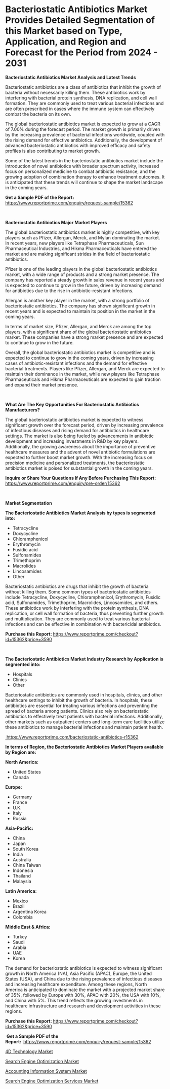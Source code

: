 <p><h1>Bacteriostatic Antibiotics Market Provides Detailed Segmentation of this Market based on Type, Application, and Region and Forecast for the Period from 2024 - 2031</h1></p><p><strong>Bacteriostatic Antibiotics Market Analysis and Latest Trends</strong></p>
<p><p>Bacteriostatic antibiotics are a class of antibiotics that inhibit the growth of bacteria without necessarily killing them. These antibiotics work by interfering with bacterial protein synthesis, DNA replication, and cell wall formation. They are commonly used to treat various bacterial infections and are often prescribed in cases where the immune system can effectively combat the bacteria on its own.</p><p>The global bacteriostatic antibiotics market is expected to grow at a CAGR of 7.00% during the forecast period. The market growth is primarily driven by the increasing prevalence of bacterial infections worldwide, coupled with the rising demand for effective antibiotics. Additionally, the development of advanced bacteriostatic antibiotics with improved efficacy and safety profiles is also contributing to market growth.</p><p>Some of the latest trends in the bacteriostatic antibiotics market include the introduction of novel antibiotics with broader spectrum activity, increased focus on personalized medicine to combat antibiotic resistance, and the growing adoption of combination therapy to enhance treatment outcomes. It is anticipated that these trends will continue to shape the market landscape in the coming years.</p></p>
<p><strong>Get a Sample PDF of the Report:&nbsp;</strong> <a href="https://www.reportprime.com/enquiry/request-sample/15362">https://www.reportprime.com/enquiry/request-sample/15362</a></p>
<p>&nbsp;</p>
<p><strong>Bacteriostatic Antibiotics Major Market Players</strong></p>
<p><p>The global bacteriostatic antibiotics market is highly competitive, with key players such as Pfizer, Allergan, Merck, and Mylan dominating the market. In recent years, new players like Tetraphase Pharmaceuticals, Sun Pharmaceutical Industries, and Hikma Pharmaceuticals have entered the market and are making significant strides in the field of bacteriostatic antibiotics.</p><p>Pfizer is one of the leading players in the global bacteriostatic antibiotics market, with a wide range of products and a strong market presence. The company has reported a steady growth in sales revenue in recent years and is expected to continue to grow in the future, driven by increasing demand for antibiotics due to the rise in antibiotic-resistant infections.</p><p>Allergan is another key player in the market, with a strong portfolio of bacteriostatic antibiotics. The company has shown significant growth in recent years and is expected to maintain its position in the market in the coming years.</p><p>In terms of market size, Pfizer, Allergan, and Merck are among the top players, with a significant share of the global bacteriostatic antibiotics market. These companies have a strong market presence and are expected to continue to grow in the future.</p><p>Overall, the global bacteriostatic antibiotics market is competitive and is expected to continue to grow in the coming years, driven by increasing cases of antibiotic-resistant infections and the demand for effective bacterial treatments. Players like Pfizer, Allergan, and Merck are expected to maintain their dominance in the market, while new players like Tetraphase Pharmaceuticals and Hikma Pharmaceuticals are expected to gain traction and expand their market presence.</p></p>
<p>&nbsp;</p>
<p><strong>What Are The Key Opportunities For Bacteriostatic Antibiotics Manufacturers?</strong></p>
<p><p>The global bacteriostatic antibiotics market is expected to witness significant growth over the forecast period, driven by increasing prevalence of infectious diseases and rising demand for antibiotics in healthcare settings. The market is also being fueled by advancements in antibiotic development and increasing investments in R&D by key players. Additionally, the growing awareness about the importance of preventive healthcare measures and the advent of novel antibiotic formulations are expected to further boost market growth. With the increasing focus on precision medicine and personalized treatments, the bacteriostatic antibiotics market is poised for substantial growth in the coming years.</p></p>
<p><strong>Inquire or Share Your Questions If Any Before Purchasing This Report:</strong> <a href="https://www.reportprime.com/enquiry/pre-order/15362">https://www.reportprime.com/enquiry/pre-order/15362</a></p>
<p>&nbsp;</p>
<p><strong>Market Segmentation</strong></p>
<p><strong>The Bacteriostatic Antibiotics Market Analysis by types is segmented into:</strong></p>
<p><ul><li>Tetracycline</li><li>Doxycycline</li><li>Chloramphenicol</li><li>Erythromycin</li><li>Fusidic acid</li><li>Sulfonamides</li><li>Trimethoprim</li><li>Macrolides</li><li>Lincosamides</li><li>Other</li></ul></p>
<p><p>Bacteriostatic antibiotics are drugs that inhibit the growth of bacteria without killing them. Some common types of bacteriostatic antibiotics include Tetracycline, Doxycycline, Chloramphenicol, Erythromycin, Fusidic acid, Sulfonamides, Trimethoprim, Macrolides, Lincosamides, and others. These antibiotics work by interfering with the protein synthesis, DNA replication, or cell wall formation of bacteria, thus preventing further growth and multiplication. They are commonly used to treat various bacterial infections and can be effective in combination with bactericidal antibiotics.</p></p>
<p><strong>Purchase this Report:&nbsp;</strong><a href="https://www.reportprime.com/checkout?id=15362&price=3590">https://www.reportprime.com/checkout?id=15362&price=3590</a></p>
<p>&nbsp;</p>
<p><strong>The Bacteriostatic Antibiotics Market Industry Research by Application is segmented into:</strong></p>
<p><ul><li>Hospitals</li><li>Clinics</li><li>Other</li></ul></p>
<p><p>Bacteriostatic antibiotics are commonly used in hospitals, clinics, and other healthcare settings to inhibit the growth of bacteria. In hospitals, these antibiotics are essential for treating various infections and preventing the spread of bacteria among patients. Clinics also rely on bacteriostatic antibiotics to effectively treat patients with bacterial infections. Additionally, other markets such as outpatient centers and long-term care facilities utilize these antibiotics to manage bacterial infections and maintain patient health.</p></p>
<p><a href="https://www.reportprime.com/bacteriostatic-antibiotics-r15362">&nbsp;https://www.reportprime.com/bacteriostatic-antibiotics-r15362</a></p>
<p><strong>In terms of Region, the Bacteriostatic Antibiotics Market Players available by Region are:</strong></p>
<p>
    <p> <strong> North America: </strong>
        <ul>
            <li>United States</li>
            <li>Canada</li>
        </ul>
        </p> 
    <p> <strong> Europe: </strong>
        <ul>
            <li>Germany</li>
            <li>France</li>
            <li>U.K.</li>
            <li>Italy</li>
            <li>Russia</li>
        </ul>
        </p> 
    <p> <strong> Asia-Pacific: </strong>
        <ul>
            <li>China</li>
            <li>Japan</li>
            <li>South Korea</li>
            <li>India</li>
            <li>Australia</li>
            <li>China Taiwan</li>
            <li>Indonesia</li>
            <li>Thailand</li>
            <li>Malaysia</li>
        </ul>
        </p> 
    <p> <strong> Latin America: </strong>
        <ul>
            <li>Mexico</li>
            <li>Brazil</li>
            <li>Argentina Korea</li>
            <li>Colombia</li>
        </ul>
        </p> 
    <p> <strong> Middle East & Africa: </strong>
        <ul>
            <li>Turkey</li>
            <li>Saudi</li>
            <li>Arabia</li>
            <li>UAE</li>
            <li>Korea</li>
        </ul>
    </p>
    </p>
<p><p>The demand for bacteriostatic antibiotics is expected to witness significant growth in North America (NA), Asia Pacific (APAC), Europe, the United States (USA), and China due to the rising prevalence of infectious diseases and increasing healthcare expenditure. Among these regions, North America is anticipated to dominate the market with a projected market share of 35%, followed by Europe with 30%, APAC with 20%, the USA with 10%, and China with 5%. This trend reflects the growing investments in healthcare infrastructure and research and development activities in these regions.</p></p>
<p><strong>Purchase this Report: </strong><a href="https://www.reportprime.com/checkout?id=15362&price=3590">https://www.reportprime.com/checkout?id=15362&price=3590</a></p>
<p>&nbsp;<strong>Get a Sample PDF of the Report:&nbsp;&nbsp;</strong><a href="https://www.reportprime.com/enquiry/request-sample/15362">https://www.reportprime.com/enquiry/request-sample/15362</a></p>
<p><strong></strong></p>
<p><p><a href="https://github.com/JameTravis/Market-Research-Report-List-6/blob/main/4d-technology-market.md">4D Technology Market</a></p><p><a href="https://github.com/markusgodoy/Market-Research-Report-List-5/blob/main/search-engine-optimization-market.md">Search Engine Optimization Market</a></p><p><a href="https://github.com/vimar16th/Market-Research-Report-List-6/blob/main/accounting-information-system-market.md">Accounting Information System Market</a></p><p><a href="https://github.com/luckyshygirl/Market-Research-Report-List-6/blob/main/search-engine-optimization-services-market.md">Search Engine Optimization Services Market</a></p></p>
